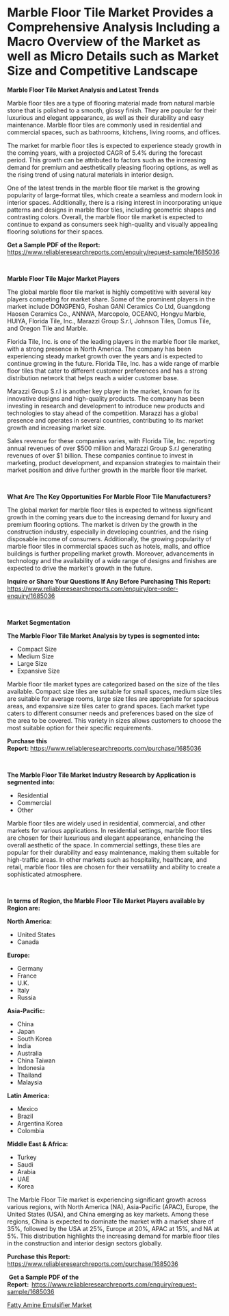 <p><h1>Marble Floor Tile Market Provides a Comprehensive Analysis Including a Macro Overview of the Market as well as Micro Details such as Market Size and Competitive Landscape</h1></p><p><strong>Marble Floor Tile Market Analysis and Latest Trends</strong></p>
<p><p>Marble floor tiles are a type of flooring material made from natural marble stone that is polished to a smooth, glossy finish. They are popular for their luxurious and elegant appearance, as well as their durability and easy maintenance. Marble floor tiles are commonly used in residential and commercial spaces, such as bathrooms, kitchens, living rooms, and offices.</p><p>The market for marble floor tiles is expected to experience steady growth in the coming years, with a projected CAGR of 5.4% during the forecast period. This growth can be attributed to factors such as the increasing demand for premium and aesthetically pleasing flooring options, as well as the rising trend of using natural materials in interior design.</p><p>One of the latest trends in the marble floor tile market is the growing popularity of large-format tiles, which create a seamless and modern look in interior spaces. Additionally, there is a rising interest in incorporating unique patterns and designs in marble floor tiles, including geometric shapes and contrasting colors. Overall, the marble floor tile market is expected to continue to expand as consumers seek high-quality and visually appealing flooring solutions for their spaces.</p></p>
<p><strong>Get a Sample PDF of the Report:&nbsp;</strong> <a href="https://www.reliableresearchreports.com/enquiry/request-sample/1685036">https://www.reliableresearchreports.com/enquiry/request-sample/1685036</a></p>
<p>&nbsp;</p>
<p><strong>Marble Floor Tile Major Market Players</strong></p>
<p><p>The global marble floor tile market is highly competitive with several key players competing for market share. Some of the prominent players in the market include DONGPENG, Foshan GANI Ceramics Co Ltd, Guangdong Haosen Ceramics Co., ANNWA, Marcopolo, OCEANO, Hongyu Marble, HUIYA, Florida Tile, Inc., Marazzi Group S.r.l, Johnson Tiles, Domus Tile, and Oregon Tile and Marble.</p><p>Florida Tile, Inc. is one of the leading players in the marble floor tile market, with a strong presence in North America. The company has been experiencing steady market growth over the years and is expected to continue growing in the future. Florida Tile, Inc. has a wide range of marble floor tiles that cater to different customer preferences and has a strong distribution network that helps reach a wider customer base.</p><p>Marazzi Group S.r.l is another key player in the market, known for its innovative designs and high-quality products. The company has been investing in research and development to introduce new products and technologies to stay ahead of the competition. Marazzi has a global presence and operates in several countries, contributing to its market growth and increasing market size.</p><p>Sales revenue for these companies varies, with Florida Tile, Inc. reporting annual revenues of over $500 million and Marazzi Group S.r.l generating revenues of over $1 billion. These companies continue to invest in marketing, product development, and expansion strategies to maintain their market position and drive further growth in the marble floor tile market.</p></p>
<p>&nbsp;</p>
<p><strong>What Are The Key Opportunities For Marble Floor Tile Manufacturers?</strong></p>
<p><p>The global market for marble floor tiles is expected to witness significant growth in the coming years due to the increasing demand for luxury and premium flooring options. The market is driven by the growth in the construction industry, especially in developing countries, and the rising disposable income of consumers. Additionally, the growing popularity of marble floor tiles in commercial spaces such as hotels, malls, and office buildings is further propelling market growth. Moreover, advancements in technology and the availability of a wide range of designs and finishes are expected to drive the market's growth in the future.</p></p>
<p><strong>Inquire or Share Your Questions If Any Before Purchasing This Report:</strong> <a href="https://www.reliableresearchreports.com/enquiry/pre-order-enquiry/1685036">https://www.reliableresearchreports.com/enquiry/pre-order-enquiry/1685036</a></p>
<p>&nbsp;</p>
<p><strong>Market Segmentation</strong></p>
<p><strong>The Marble Floor Tile Market Analysis by types is segmented into:</strong></p>
<p><ul><li>Compact Size</li><li>Medium Size</li><li>Large Size</li><li>Expansive Size</li></ul></p>
<p><p>Marble floor tile market types are categorized based on the size of the tiles available. Compact size tiles are suitable for small spaces, medium size tiles are suitable for average rooms, large size tiles are appropriate for spacious areas, and expansive size tiles cater to grand spaces. Each market type caters to different consumer needs and preferences based on the size of the area to be covered. This variety in sizes allows customers to choose the most suitable option for their specific requirements.</p></p>
<p><strong>Purchase this Report:&nbsp;</strong><a href="https://www.reliableresearchreports.com/purchase/1685036">https://www.reliableresearchreports.com/purchase/1685036</a></p>
<p>&nbsp;</p>
<p><strong>The Marble Floor Tile Market Industry Research by Application is segmented into:</strong></p>
<p><ul><li>Residential</li><li>Commercial</li><li>Other</li></ul></p>
<p><p>Marble floor tiles are widely used in residential, commercial, and other markets for various applications. In residential settings, marble floor tiles are chosen for their luxurious and elegant appearance, enhancing the overall aesthetic of the space. In commercial settings, these tiles are popular for their durability and easy maintenance, making them suitable for high-traffic areas. In other markets such as hospitality, healthcare, and retail, marble floor tiles are chosen for their versatility and ability to create a sophisticated atmosphere.</p></p>
<p>&nbsp;</p>
<p><strong>In terms of Region, the Marble Floor Tile Market Players available by Region are:</strong></p>
<p>
    <p> <strong> North America: </strong>
        <ul>
            <li>United States</li>
            <li>Canada</li>
        </ul>
        </p> 
    <p> <strong> Europe: </strong>
        <ul>
            <li>Germany</li>
            <li>France</li>
            <li>U.K.</li>
            <li>Italy</li>
            <li>Russia</li>
        </ul>
        </p> 
    <p> <strong> Asia-Pacific: </strong>
        <ul>
            <li>China</li>
            <li>Japan</li>
            <li>South Korea</li>
            <li>India</li>
            <li>Australia</li>
            <li>China Taiwan</li>
            <li>Indonesia</li>
            <li>Thailand</li>
            <li>Malaysia</li>
        </ul>
        </p> 
    <p> <strong> Latin America: </strong>
        <ul>
            <li>Mexico</li>
            <li>Brazil</li>
            <li>Argentina Korea</li>
            <li>Colombia</li>
        </ul>
        </p> 
    <p> <strong> Middle East & Africa: </strong>
        <ul>
            <li>Turkey</li>
            <li>Saudi</li>
            <li>Arabia</li>
            <li>UAE</li>
            <li>Korea</li>
        </ul>
    </p>
    </p>
<p><p>The Marble Floor Tile market is experiencing significant growth across various regions, with North America (NA), Asia-Pacific (APAC), Europe, the United States (USA), and China emerging as key markets. Among these regions, China is expected to dominate the market with a market share of 35%, followed by the USA at 25%, Europe at 20%, APAC at 15%, and NA at 5%. This distribution highlights the increasing demand for marble floor tiles in the construction and interior design sectors globally.</p></p>
<p><strong>Purchase this Report: </strong><a href="https://www.reliableresearchreports.com/purchase/1685036">https://www.reliableresearchreports.com/purchase/1685036</a></p>
<p>&nbsp;<strong>Get a Sample PDF of the Report:&nbsp;&nbsp;</strong><a href="https://www.reliableresearchreports.com/enquiry/request-sample/1685036">https://www.reliableresearchreports.com/enquiry/request-sample/1685036</a></p>
<p><strong></strong></p>
<p><p><a href="https://confirmed-shield-e13.notion.site/Fatty-Amine-Emulsifier-Market-Size-Market-Share-and-Global-Market-Analysis-Report-2024-2031-5ab1f318135a4536b96ed1c1f81c5aad">Fatty Amine Emulsifier Market</a></p></p>